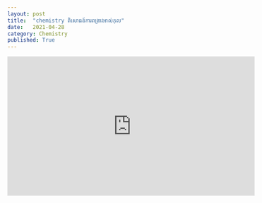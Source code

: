 ```yaml
---
layout: post
title:  "chemistry ពិសោធន៍ការពង្រាវអាល់កុល"
date:   2021-04-28
category: Chemistry
published: True
---
```

<iframe width="560" height="315" src="https://www.youtube.com/embed/8w2vzyDUFRI" title="YouTube video player" frameborder="0" allow="accelerometer; autoplay; clipboard-write; encrypted-media; gyroscope; picture-in-picture" allowfullscreen></iframe>
